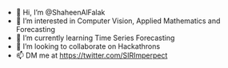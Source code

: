 - 👋 Hi, I’m @ShaheenAlFalak
- 👀 I’m interested in Computer Vision, Applied Mathematics and Forecasting
- 🌱 I’m currently learning Time Series Forecasting
- 💞️ I’m looking to collaborate on Hackathrons
- 📫 DM me at https://twitter.com/SIRImperpect 

<!---
ShaheenAlFalak/ShaheenAlFalak is a ✨ special ✨ repository because its `README.md` (this file) appears on your GitHub profile.
You can click the Preview link to take a look at your changes.
--->

